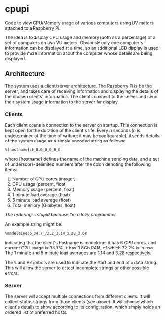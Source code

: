 # cpupi
Code to view CPU/Memory usage of various computers using UV meters attached to a Raspberry Pi.

The idea is to display CPU usage and memory (both as a percentage) of a set of computers on two VU meters. Obviously only one computer's information can be displayed at a time, so an additional LCD display is used to provide more information about the computer whose details are being displayed.

## Architecture
The system uses a client/server architecture. The Raspberry Pi is be the server, and takes care of receiving information and displaying the details of the chosen clients' information. The clients connect to the server and send their system usage information to the server for display.

### Clients
Each client opens a connection to the server on startup. This connection is kept open for the duration of the client's life. Every _n_ seconds (_n_ is undetermined at the time of writing; it may be configurable), it sends details of the system usage as a simple encoded string as follows:

`%[hostname]:0_0.0_0_0_0_0`

where [hostname] defines the name of the machine sending data, and a set of underscore-delimited numbers after the colon denoting the following items:

1. Number of CPU cores (integer)
2. CPU usage (percent, float)
3. Memory usage (percent, float)
4. 1 minute load average (float)
5. 5 minute load average (float)
6. Total memory (Gibibytes, float)

_The ordering is stupid because I'm a lazy programmer._

An example string might be:

`%madeleine:6_34.7_72.2_3.14_3.28_3.6#`

indicating that the client's hostname is madeleine, it has 6 CPU cores, and current CPU usage is 34.7%. It has 3.6Gb RAM, of which 72.2% is in use. The 1 minute and 5 minute load averages are 3.14 and 3.28 respectively.

The `%` and `#` symbols are used to indicate the start and end of a data string. This will allow the server to detect incomplete strings or other possible errors.

### Server
The server will accept multiple connections from different clients. It will collect status strings from those clients (see above). It will choose which client's details to show according to its configuration, which simply holds an ordered list of preferred hosts.